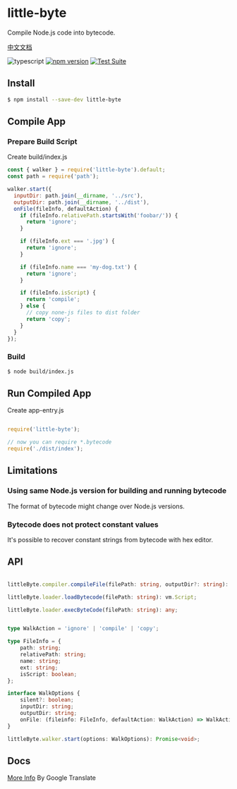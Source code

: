 # little-byte

Compile Node.js code into bytecode.

[中文文档](./README.zhCN.md)

![typescript](https://img.shields.io/npm/types/scrub-js.svg)
[![npm version](https://badge.fury.io/js/little-byte.svg)](https://www.npmjs.com/package/little-byte)
[![Test Suite](https://github.com/Nihiue/little-byte/actions/workflows/test.yaml/badge.svg)](https://github.com/Nihiue/little-byte/actions/workflows/test.yaml)

## Install

```bash
$ npm install --save-dev little-byte
```

## Compile App

### Prepare Build Script

Create build/index.js

```javascript
const { walker } = require('little-byte').default;
const path = require('path');

walker.start({
  inputDir: path.join(__dirname, '../src'),
  outputDir: path.join(__dirname, '../dist'),
  onFile(fileInfo, defaultAction) {
    if (fileInfo.relativePath.startsWith('foobar/')) {
      return 'ignore';
    }

    if (fileInfo.ext === '.jpg') {
      return 'ignore';
    }

    if (fileInfo.name === 'my-dog.txt') {
      return 'ignore';
    }

    if (fileInfo.isScript) {
      return 'compile';
    } else {
      // copy none-js files to dist folder
      return 'copy';
    }
  }
});
```

### Build

```bash
$ node build/index.js
```

## Run Compiled App

Create app-entry.js

```javascript

require('little-byte');

// now you can require *.bytecode
require('./dist/index');

```

## Limitations

### Using same Node.js version for building and running bytecode

The format of bytecode might change over Node.js versions.

### Bytecode does not protect constant values

It's possible to recover constant strings from bytecode with hex editor.

## API

``` typescript

littleByte.compiler.compileFile(filePath: string, outputDir?: string): Promise<void>

littleByte.loader.loadBytecode(filePath: string): vm.Script;

littleByte.loader.execByteCode(filePath: string): any;


type WalkAction = 'ignore' | 'compile' | 'copy';

type FileInfo = {
    path: string;
    relativePath: string;
    name: string;
    ext: string;
    isScript: boolean;
};

interface WalkOptions {
    silent?: boolean;
    inputDir: string;
    outputDir: string;
    onFile: (fileinfo: FileInfo, defaultAction: WalkAction) => WalkAction;
}

littleByte.walker.start(options: WalkOptions): Promise<void>;

```

## Docs

[More Info](https://github-com.translate.goog/Nihiue/little-byte-demo?_x_tr_sl=auto&_x_tr_tl=en) By Google Translate
